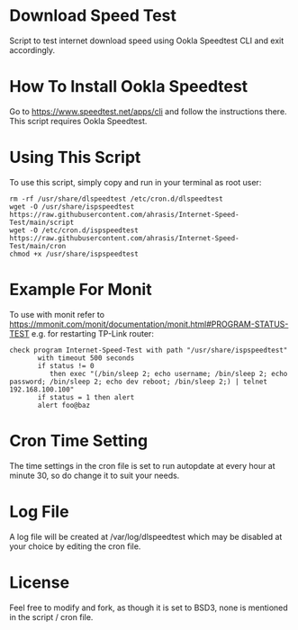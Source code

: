 # Download Speed Test
Script to test internet download speed using Ookla Speedtest CLI and exit accordingly.

# How To Install Ookla Speedtest
Go to https://www.speedtest.net/apps/cli and follow the instructions there. This script requires Ookla Speedtest.

# Using This Script
To use this script, simply copy and run in your terminal as root user:
```
rm -rf /usr/share/dlspeedtest /etc/cron.d/dlspeedtest
wget -O /usr/share/ispspeedtest https://raw.githubusercontent.com/ahrasis/Internet-Speed-Test/main/script
wget -O /etc/cron.d/ispspeedtest https://raw.githubusercontent.com/ahrasis/Internet-Speed-Test/main/cron
chmod +x /usr/share/ispspeedtest
```

# Example For Monit
To use with monit refer to https://mmonit.com/monit/documentation/monit.html#PROGRAM-STATUS-TEST e.g. for restarting TP-Link router:
```
check program Internet-Speed-Test with path "/usr/share/ispspeedtest"
       with timeout 500 seconds
       if status != 0
          then exec "(/bin/sleep 2; echo username; /bin/sleep 2; echo password; /bin/sleep 2; echo dev reboot; /bin/sleep 2;) | telnet 192.168.100.100"
       if status = 1 then alert
       alert foo@baz
```

# Cron Time Setting
The time settings in the cron file is set to run autopdate at every hour at minute 30, so do change it to suit your needs.

# Log File
A log file will be created at /var/log/dlspeedtest which may be disabled at your choice by editing the cron file.

# License
Feel free to modify and fork, as though it is set to BSD3, none is mentioned in the script / cron file.
